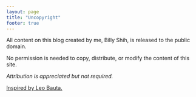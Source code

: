 ```yaml
---
layout: page
title: "Uncopyright"
footer: true
---
```

All content on this blog created by me, Billy Shih, is released to the public domain.

No permission is needed to copy, distribute, or modify the content of this site. 

*Attribution is appreciated but not required.*

[Inspired by Leo Bauta.](http://zenhabits.net/uncopyright/)

